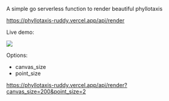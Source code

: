 A simple go serverless function to render beautiful phyllotaxis

https://phyllotaxis-ruddy.vercel.app/api/render

Live demo: 

<img src="https://phyllotaxis-ruddy.vercel.app/api/render?canvas_size=200&point_size=2" />

Options: 
- canvas_size
- point_size

https://phyllotaxis-ruddy.vercel.app/api/render?canvas_size=200&point_size=2
